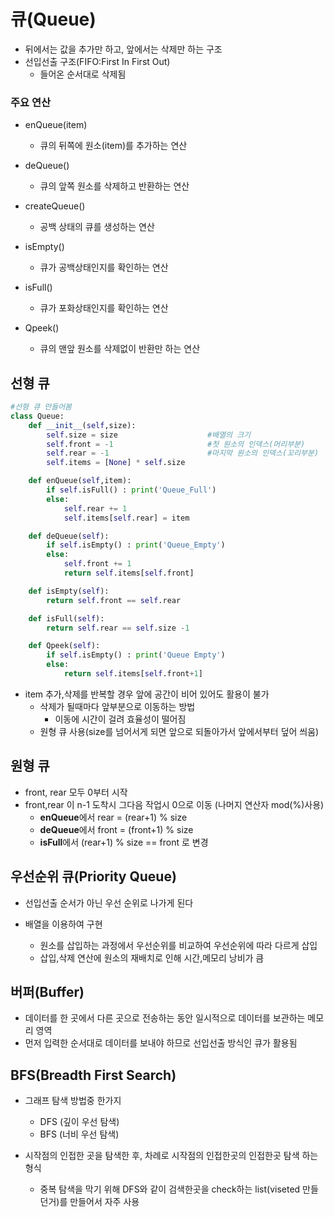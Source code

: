 # 큐(Queue)

- 뒤에서는 값을 추가만 하고, 앞에서는 삭제만 하는 구조
- 선입선출 구조(FIFO:First In First Out)
  - 들어온 순서대로 삭제됨

### 주요 연산

- enQueue(item)
  - 큐의 뒤쪽에 원소(item)를 추가하는 연산

- deQueue()
  - 큐의 앞쪽 원소를 삭제하고 반환하는 연산
- createQueue()
  - 공백 상태의 큐를 생성하는 연산
- isEmpty()
  - 큐가 공백상태인지를 확인하는 연산
- isFull()
  - 큐가 포화상태인지를 확인하는 연산
- Qpeek()
  - 큐의 맨앞 원소를 삭제없이 반환만 하는 연산

## 선형 큐

```python
#선형 큐 만들어봄
class Queue:
    def __init__(self,size):
        self.size = size					#배열의 크기
        self.front = -1						#첫 원소의 인덱스(머리부분)
        self.rear = -1						#마지막 원소의 인덱스(꼬리부분)
        self.items = [None] * self.size

    def enQueue(self,item):
        if self.isFull() : print('Queue_Full')
        else:
            self.rear += 1
            self.items[self.rear] = item

    def deQueue(self):
        if self.isEmpty() : print('Queue_Empty')
        else:
            self.front += 1
            return self.items[self.front]

    def isEmpty(self):
        return self.front == self.rear

    def isFull(self):
        return self.rear == self.size -1

    def Qpeek(self):
        if self.isEmpty() : print('Queue Empty')
        else:
            return self.items[self.front+1]
```

- item 추가,삭제를 반복할 경우 앞에 공간이 비어 있어도 활용이 불가
  - 삭제가 될때마다 앞부분으로 이동하는 방법
    - 이동에 시간이 걸려 효율성이 떨어짐
  - 원형 큐 사용(size를 넘어서게 되면 앞으로 되돌아가서 앞에서부터 덮어 씌움)

## 원형 큐

- front, rear 모두 0부터 시작
- front,rear 이 n-1 도착시 그다음 작업시 0으로 이동 (나머지 연산자 mod(%)사용)
  - **enQueue**에서 rear = (rear+1) % size
  - **deQueue**에서 front = (front+1) % size
  - **isFull**에서 (rear+1) % size == front 로 변경





## 우선순위 큐(Priority Queue)

- 선입선출 순서가 아닌 우선 순위로 나가게 된다

- 배열을 이용하여 구현
  - 원소를 삽입하는 과정에서 우선순위를 비교하여 우선순위에 따라 다르게 삽입
  - 삽입,삭제 연산에 원소의 재배치로 인해 시간,메모리 낭비가 큼



## 버퍼(Buffer)

- 데이터를 한 곳에서 다른 곳으로 전송하는 동안 일시적으로 데이터를 보관하는 메모리 영역
- 먼저 입력한 순서대로 데이터를 보내야 하므로 선입선출 방식인 큐가 활용됨



## BFS(Breadth First Search)

- 그래프 탐색 방법중 한가지
  - DFS (깊이 우선 탐색)
  - BFS (너비 우선 탐색)

- 시작점의 인접한 곳을 탐색한 후, 차례로 시작점의 인접한곳의 인접한곳 탐색 하는 형식
  - 중복 탐색을 막기 위해 DFS와 같이 검색한곳을 check하는 list(viseted 만들던거)를 만들어서 자주 사용